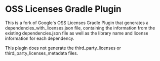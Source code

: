 # OSS Licenses Gradle Plugin

This is a fork of Google's OSS Licenses Gradle Plugin that generates a 
dependencies_with_licenses.json file, containing the information from the 
existing dependencies.json file as well as the library name and license 
information for each dependency.

This plugin does not generate the third_party_licenses or 
third_party_licenses_metadata files.
